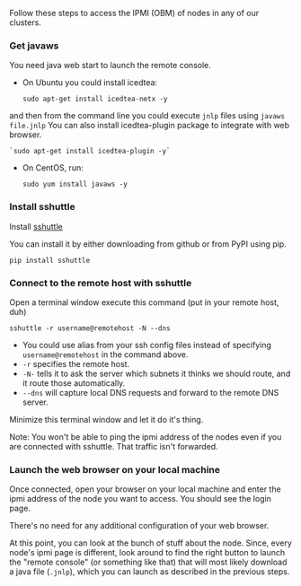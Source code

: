Follow these steps to access the IPMI (OBM) of nodes in any of our clusters.

### Get javaws

You need java web start to launch the remote console.

* On Ubuntu you could install icedtea:

    `sudo apt-get install icedtea-netx -y`

and then from the command line you could execute `jnlp` files using `javaws file.jnlp`
You can also install icedtea-plugin package to integrate with web browser.

    `sudo apt-get install icedtea-plugin -y`

* On CentOS, run:

    `sudo yum install javaws -y`

### Install sshuttle

Install [sshuttle](https://github.com/apenwarr/sshuttle#obtaining-sshuttle)

You can install it by either downloading from github or from PyPI using pip.

`pip install sshuttle`

### Connect to the remote host with sshuttle

Open a terminal window execute this command (put in your remote host, duh)

`sshuttle -r username@remotehost -N --dns`

* You could use alias from your ssh config files instead of specifying
`username@remotehost` in the command above.
* `-r` specifies the remote host.
* `-N-` tells it to ask the server which subnets it thinks we should route, and
    it route those automatically.
* `--dns` will capture local DNS requests and forward to the remote DNS server.

Minimize this terminal window and let it do it's thing.

Note: You won't be able to ping the ipmi address of the nodes even if you are
connected with sshuttle. That traffic isn't forwarded.

### Launch the  web browser on your local machine

Once connected, open your browser on your local machine and enter the ipmi
address of the node you want to access. You should see the login page.

There's no need for any additional configuration of your web browser.

At this point, you can look at the bunch of stuff about the node. Since, every
node's ipmi page is different, look around to find the right button to launch
the "remote console" (or something like that) that will most likely download
a java file (`.jnlp`), which you can launch as described in the previous steps.


